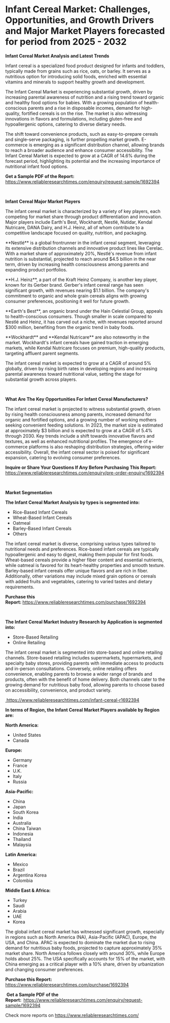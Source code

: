 <p><h1>Infant Cereal Market: Challenges, Opportunities, and Growth Drivers and Major Market Players forecasted for period from 2025 - 2032</h1></p><p><strong>Infant Cereal Market Analysis and Latest Trends</strong></p>
<p><p>Infant cereal is a specialized food product designed for infants and toddlers, typically made from grains such as rice, oats, or barley. It serves as a nutritious option for introducing solid foods, enriched with essential vitamins and minerals to support healthy growth and development.</p><p>The Infant Cereal Market is experiencing substantial growth, driven by increasing parental awareness of nutrition and a rising trend toward organic and healthy food options for babies. With a growing population of health-conscious parents and a rise in disposable incomes, demand for high-quality, fortified cereals is on the rise. The market is also witnessing innovations in flavors and formulations, including gluten-free and hypoallergenic options, catering to diverse dietary needs.</p><p>The shift toward convenience products, such as easy-to-prepare cereals and single-serve packaging, is further propelling market growth. E-commerce is emerging as a significant distribution channel, allowing brands to reach a broader audience and enhance consumer accessibility. The Infant Cereal Market is expected to grow at a CAGR of 14.6% during the forecast period, highlighting its potential and the increasing importance of nutritional infant food options.</p></p>
<p><strong>Get a Sample PDF of the Report:&nbsp;</strong> <a href="https://www.reliableresearchtimes.com/enquiry/request-sample/1692394?utm_campaign=2305&utm_medium=2&utm_source=Github&utm_content=ia&utm_term=14022025&utm_id=infant-cereal">https://www.reliableresearchtimes.com/enquiry/request-sample/1692394</a></p>
<p>&nbsp;</p>
<p><strong>Infant Cereal Major Market Players</strong></p>
<p><p>The infant cereal market is characterized by a variety of key players, each competing for market share through product differentiation and innovation. Major players include Earth's Best, Wockhardt, Nestlé, Nutidar, Kendal Nutricare, DANA Dairy, and H.J. Heinz, all of whom contribute to a competitive landscape focused on quality, nutrition, and packaging.</p><p>**Nestlé** is a global frontrunner in the infant cereal segment, leveraging its extensive distribution channels and innovative product lines like Cerelac. With a market share of approximately 20%, Nestlé's revenue from infant nutrition is substantial, projected to reach around $4.5 billion in the near term, driven by increasing health consciousness among parents and expanding product portfolios.</p><p>**H.J. Heinz**, a part of the Kraft Heinz Company, is another key player, known for its Gerber brand. Gerber's infant cereal range has seen significant growth, with revenues nearing $1.1 billion. The company's commitment to organic and whole grain cereals aligns with growing consumer preferences, positioning it well for future growth.</p><p>**Earth's Best**, an organic brand under the Hain Celestial Group, appeals to health-conscious consumers. Though smaller in scale compared to Nestlé and Heinz, it has carved out a niche, with revenues reported around $300 million, benefiting from the organic trend in baby foods.</p><p>**Wockhardt** and **Kendal Nutricare** are also noteworthy in the market. Wockhardt's infant cereals have gained traction in emerging markets, while Kendal Nutricare focuses on premium, high-quality products, targeting affluent parent segments.</p><p>The infant cereal market is expected to grow at a CAGR of around 5% globally, driven by rising birth rates in developing regions and increasing parental awareness toward nutritional value, setting the stage for substantial growth across players.</p></p>
<p>&nbsp;</p>
<p><strong>What Are The Key Opportunities For Infant Cereal Manufacturers?</strong></p>
<p><p>The infant cereal market is projected to witness substantial growth, driven by rising health consciousness among parents, increased demand for organic and fortified options, and a growing number of working mothers seeking convenient feeding solutions. In 2023, the market size is estimated at approximately $3 billion and is expected to grow at a CAGR of 5.4% through 2030. Key trends include a shift towards innovative flavors and textures, as well as enhanced nutritional profiles. The emergence of e-commerce platforms is also reshaping distribution strategies, offering wider accessibility. Overall, the infant cereal sector is poised for significant expansion, catering to evolving consumer preferences.</p></p>
<p><strong>Inquire or Share Your Questions If Any Before Purchasing This Report:</strong> <a href="https://www.reliableresearchtimes.com/enquiry/pre-order-enquiry/1692394?utm_campaign=2305&utm_medium=2&utm_source=Github&utm_content=ia&utm_term=14022025&utm_id=infant-cereal">https://www.reliableresearchtimes.com/enquiry/pre-order-enquiry/1692394</a></p>
<p>&nbsp;</p>
<p><strong>Market Segmentation</strong></p>
<p><strong>The Infant Cereal Market Analysis by types is segmented into:</strong></p>
<p><ul><li>Rice-Based Infant Cereals</li><li>Wheat-Based Infant Cereals</li><li>Oatmeal</li><li>Barley-Based Infant Cereals</li><li>Others</li></ul></p>
<p><p>The infant cereal market is diverse, comprising various types tailored to nutritional needs and preferences. Rice-based infant cereals are typically hypoallergenic and easy to digest, making them popular for first foods. Wheat-based cereals provide a higher fiber content and essential nutrients, while oatmeal is favored for its heart-healthy properties and smooth texture. Barley-based infant cereals offer unique flavors and are rich in fiber. Additionally, other variations may include mixed grain options or cereals with added fruits and vegetables, catering to varied tastes and dietary requirements.</p></p>
<p><strong>Purchase this Report:&nbsp;</strong><a href="https://www.reliableresearchtimes.com/purchase/1692394?utm_campaign=2305&utm_medium=2&utm_source=Github&utm_content=ia&utm_term=14022025&utm_id=infant-cereal">https://www.reliableresearchtimes.com/purchase/1692394</a></p>
<p>&nbsp;</p>
<p><strong>The Infant Cereal Market Industry Research by Application is segmented into:</strong></p>
<p><ul><li>Store-Based Retailing</li><li>Online Retailing</li></ul></p>
<p><p>The infant cereal market is segmented into store-based and online retailing channels. Store-based retailing includes supermarkets, hypermarkets, and specialty baby stores, providing parents with immediate access to products and in-person consultations. Conversely, online retailing offers convenience, enabling parents to browse a wider range of brands and products, often with the benefit of home delivery. Both channels cater to the growing demand for nutritious baby food, allowing parents to choose based on accessibility, convenience, and product variety.</p></p>
<p><a href="https://www.reliableresearchtimes.com/infant-cereal-r1692394?utm_campaign=2305&utm_medium=2&utm_source=Github&utm_content=ia&utm_term=14022025&utm_id=infant-cereal">&nbsp;https://www.reliableresearchtimes.com/infant-cereal-r1692394</a></p>
<p><strong>In terms of Region, the Infant Cereal Market Players available by Region are:</strong></p>
<p>
    <p> <strong> North America: </strong>
        <ul>
            <li>United States</li>
            <li>Canada</li>
        </ul>
        </p> 
    <p> <strong> Europe: </strong>
        <ul>
            <li>Germany</li>
            <li>France</li>
            <li>U.K.</li>
            <li>Italy</li>
            <li>Russia</li>
        </ul>
        </p> 
    <p> <strong> Asia-Pacific: </strong>
        <ul>
            <li>China</li>
            <li>Japan</li>
            <li>South Korea</li>
            <li>India</li>
            <li>Australia</li>
            <li>China Taiwan</li>
            <li>Indonesia</li>
            <li>Thailand</li>
            <li>Malaysia</li>
        </ul>
        </p> 
    <p> <strong> Latin America: </strong>
        <ul>
            <li>Mexico</li>
            <li>Brazil</li>
            <li>Argentina Korea</li>
            <li>Colombia</li>
        </ul>
        </p> 
    <p> <strong> Middle East & Africa: </strong>
        <ul>
            <li>Turkey</li>
            <li>Saudi</li>
            <li>Arabia</li>
            <li>UAE</li>
            <li>Korea</li>
        </ul>
    </p>
    </p>
<p><p>The global infant cereal market has witnessed significant growth, especially in regions such as North America (NA), Asia-Pacific (APAC), Europe, the USA, and China. APAC is expected to dominate the market due to rising demand for nutritious baby foods, projected to capture approximately 35% market share. North America follows closely with around 30%, while Europe holds about 25%. The USA specifically accounts for 15% of the market, with China emerging as a critical player with a 10% share, driven by urbanization and changing consumer preferences.</p></p>
<p><strong>Purchase this Report: </strong><a href="https://www.reliableresearchtimes.com/purchase/1692394?utm_campaign=2305&utm_medium=2&utm_source=Github&utm_content=ia&utm_term=14022025&utm_id=infant-cereal">https://www.reliableresearchtimes.com/purchase/1692394</a></p>
<p>&nbsp;<strong>Get a Sample PDF of the Report:&nbsp;&nbsp;</strong><a href="https://www.reliableresearchtimes.com/enquiry/request-sample/1692394?utm_campaign=2305&utm_medium=2&utm_source=Github&utm_content=ia&utm_term=14022025&utm_id=infant-cereal">https://www.reliableresearchtimes.com/enquiry/request-sample/1692394</a></p>
<p><strong></strong></p>
<p>Check more reports on <a href="https://www.reliableresearchtimes.com/?utm_campaign=2305&utm_medium=2&utm_source=Github&utm_content=ia&utm_term=14022025&utm_id=infant-cereal">https://www.reliableresearchtimes.com/</a></p>